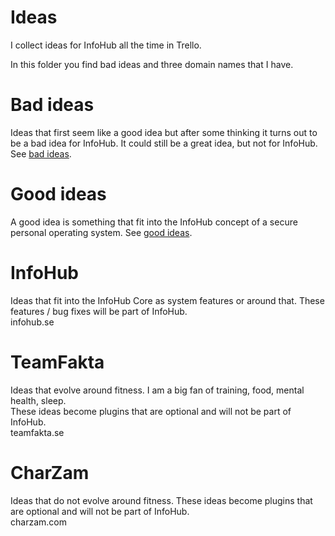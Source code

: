 # Ideas
I collect ideas for InfoHub all the time in Trello.

In this folder you find bad ideas and three domain names that I have.

# Bad ideas
Ideas that first seem like a good idea but after some thinking it turns out to be a bad idea for InfoHub.
It could still be a great idea, but not for InfoHub.
See [bad ideas](main,idea_bad).

# Good ideas
A good idea is something that fit into the InfoHub concept of a secure personal operating system.
See [good ideas](main,idea_good).

# InfoHub
Ideas that fit into the InfoHub Core as system features or around that.
These features / bug fixes will be part of InfoHub.  
infohub.se

# TeamFakta
Ideas that evolve around fitness. I am a big fan of training, food, mental health, sleep.  
These ideas become plugins that are optional and will not be part of InfoHub.  
teamfakta.se

# CharZam
Ideas that do not evolve around fitness.
These ideas become plugins that are optional and will not be part of InfoHub.  
charzam.com
